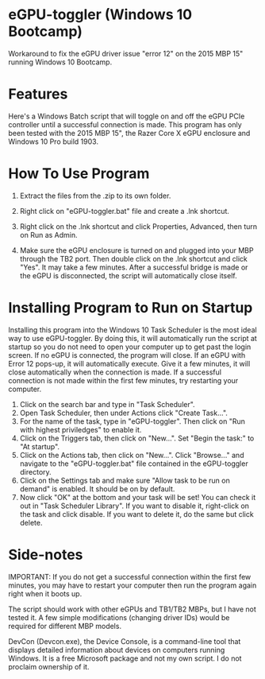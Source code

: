 # eGPU-toggler (Windows 10 Bootcamp)
Workaround to fix the eGPU driver issue "error 12" on the 2015 MBP 15" running Windows 10 Bootcamp.

# Features
Here's a Windows Batch script that will toggle on and off the eGPU PCIe controller until a successful connection is made.  This program has only been tested with the 2015 MBP 15", the Razer Core X eGPU enclosure and Windows 10 Pro build 1903.

# How To Use Program
1. Extract the files from the .zip to its own folder.

2. Right click on "eGPU-toggler.bat" file and create a .lnk shortcut.

3. Right click on the .lnk shortcut and click Properties, Advanced, then turn on Run as Admin.

4. Make sure the eGPU enclosure is turned on and plugged into your MBP through the TB2 port.  Then double click on the .lnk shortcut and click "Yes".  It may take a few minutes.  After a successful bridge is made or the eGPU is disconnected, the script will automatically close itself.

# Installing Program to Run on Startup
Installing this program into the Windows 10 Task Scheduler is the most ideal way to use eGPU-toggler.  By doing this, it will automatically run the script at startup so you do not need to open your computer up to get past the login screen.  If no eGPU is connected, the program will close.  If an eGPU with Error 12 pops-up, it will automatically execute.  Give it a few minutes, it will close automatically when the connection is made.  If a successful connection is not made within the first few minutes, try restarting your computer.

1. Click on the search bar and type in "Task Scheduler".
2. Open Task Scheduler, then under Actions click "Create Task...".
3. For the name of the task, type in "eGPU-toggler".  Then click on "Run with highest priviledges" to enable it.
4. Click on the Triggers tab, then click on "New...".  Set "Begin the task:" to "At startup".
5. Click on the Actions tab, then click on "New...".  Click "Browse..." and navigate to the "eGPU-toggler.bat" file contained in the eGPU-toggler directory.
6. Click on the Settings tab and make sure "Allow task to be run on demand" is enabled.  It should be on by default.
7. Now click "OK" at the bottom and your task will be set!  You can check it out in "Task Scheduler Library".  If you want to disable it, right-click on the task and click disable.  If you want to delete it, do the same but click delete.

# Side-notes
IMPORTANT: If you do not get a successful connection within the first few minutes, you may have to restart your computer then run the program again right when it boots up.

The script should work with other eGPUs and TB1/TB2 MBPs, but I have not tested it.  A few simple modifications (changing driver IDs) would be required for different MBP models.

DevCon (Devcon.exe), the Device Console, is a command-line tool that displays detailed information about devices on computers running Windows.  It is a free Microsoft package and not my own script. I do not proclaim ownership of it.
